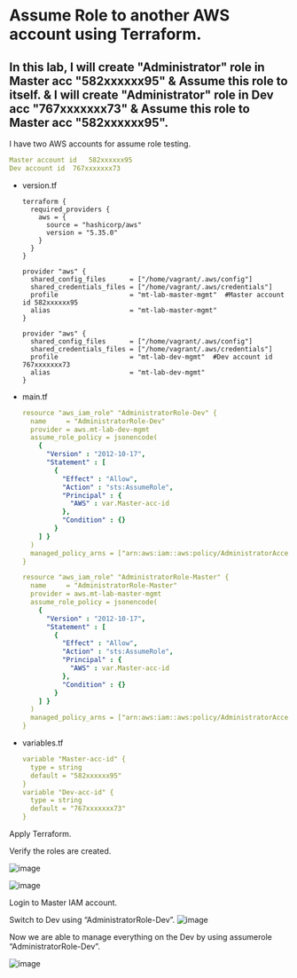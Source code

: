 # Assume Role to another AWS account using Terraform.

## In this lab, I will create "Administrator" role in Master acc "582xxxxxx95" & Assume this role to itself. & I will create "Administrator" role in Dev acc "767xxxxxxx73" & Assume this role to Master acc "582xxxxxx95". 

I have two AWS accounts for assume role testing.

```yaml
Master account id	582xxxxxx95
Dev account id	767xxxxxxx73
```


- version.tf
    
    ```
    terraform {
      required_providers {
        aws = {
          source = "hashicorp/aws"
          version = "5.35.0"
        }
      }
    }
    
    provider "aws" {
      shared_config_files      = ["/home/vagrant/.aws/config"]
      shared_credentials_files = ["/home/vagrant/.aws/credentials"]
      profile                  = "mt-lab-master-mgmt"  #Master account id 582xxxxxx95
      alias                    = "mt-lab-master-mgmt"
    }
    
    provider "aws" {
      shared_config_files      = ["/home/vagrant/.aws/config"]
      shared_credentials_files = ["/home/vagrant/.aws/credentials"]
      profile                  = "mt-lab-dev-mgmt"  #Dev account id 767xxxxxxx73
      alias                    = "mt-lab-dev-mgmt"
    }
    ```
    

- main.tf
    
    ```yaml
    resource "aws_iam_role" "AdministratorRole-Dev" {
      name     = "AdministratorRole-Dev"
      provider = aws.mt-lab-dev-mgmt
      assume_role_policy = jsonencode(
        {
          "Version" : "2012-10-17",
          "Statement" : [
            {
              "Effect" : "Allow",
              "Action" : "sts:AssumeRole",
              "Principal" : {
                "AWS" : var.Master-acc-id
              },
              "Condition" : {}
            }
        ] }
      )
      managed_policy_arns = ["arn:aws:iam::aws:policy/AdministratorAccess"]
    }
    
    resource "aws_iam_role" "AdministratorRole-Master" {
      name     = "AdministratorRole-Master"
      provider = aws.mt-lab-master-mgmt
      assume_role_policy = jsonencode(
        {
          "Version" : "2012-10-17",
          "Statement" : [
            {
              "Effect" : "Allow",
              "Action" : "sts:AssumeRole",
              "Principal" : {
                "AWS" : var.Master-acc-id
              },
              "Condition" : {}
            }
        ] }
      )
      managed_policy_arns = ["arn:aws:iam::aws:policy/AdministratorAccess"]
    }
    ```
    

- variables.tf
    
    ```yaml
    variable "Master-acc-id" {
      type = string
      default = "582xxxxxx95"
    }
    variable "Dev-acc-id" {
      type = string
      default = "767xxxxxxx73"
    }
    ```
    

Apply Terraform. 

Verify the roles are created. 

![image](https://github.com/myathway-lab/Assume-Admin-Role-using-Terraform/assets/157335804/7640c063-39cb-41da-bd7f-ea84cb55fc4a)


![image](https://github.com/myathway-lab/Assume-Admin-Role-using-Terraform/assets/157335804/69a0b0b7-18b3-48d5-acc7-61b03f53be4d)


Login to Master IAM account.

Switch to Dev using “AdministratorRole-Dev”. 
![image](https://github.com/myathway-lab/Assume-Admin-Role-using-Terraform/assets/157335804/9e3dbb38-200e-4af3-b612-8e1129e8f096)


Now we are able to manage everything on the Dev by using assumerole “AdministratorRole-Dev”. 

![image](https://github.com/myathway-lab/Assume-Admin-Role-using-Terraform/assets/157335804/2a471f30-185e-4786-a6ba-201f29361668)

